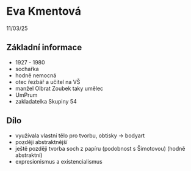 # Eva Kmentová
11/03/25

## Základní informace
* 1927 - 1980
* sochařka
* hodně nemocná
* otec řezbář a učitel na VŠ 
* manžel Olbrat Zoubek taky umělec
* UmPrum
* zakladatelka Skupiny 54

## Dílo
* využívala vlastní tělo pro tvorbu, obtisky → bodyart
* později abstraktnější
* ještě později tvorba soch z papíru (podobnost s Šimotovou) (hodně abstraktní)
* expresionismus a existencialismus